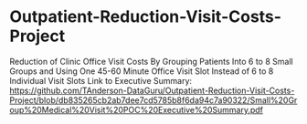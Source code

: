 # Outpatient-Reduction-Visit-Costs-Project
Reduction of Clinic Office Visit Costs By Grouping Patients Into 6 to 8 Small Groups and Using One 45-60 Minute Office Visit Slot Instead of 6 to 8 Individual Visit Slots
Link to Executive Summary:
https://github.com/TAnderson-DataGuru/Outpatient-Reduction-Visit-Costs-Project/blob/db835265cb2ab7dee7cd5785b8f6da94c7a90322/Small%20Group%20Medical%20Visit%20POC%20Executive%20Summary.pdf
